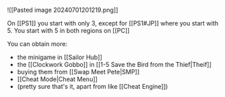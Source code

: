 ![[Pasted image 20240701201219.png]]

On [[PS1]] you start with only 3, except for [[PS1#JP]] where you start with 5. You start with 5 in both regions on [[PC]]

You can obtain more:
- the minigame in [[Sailor Hub]]
- the [[Clockwork Gobbo]] in [[1-5 Save the Bird from the Thief|Theif]]
- buying them from [[Swap Meet Pete|SMP]]
- [[Cheat Mode|Cheat Menu]]
- (pretty sure that's it, apart from like [[Cheat Engine]])